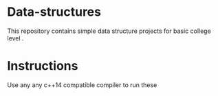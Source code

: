 # Data-structures

This repository contains simple data structure projects for basic college level .

# Instructions

Use any any c++14 compatible compiler to run these

